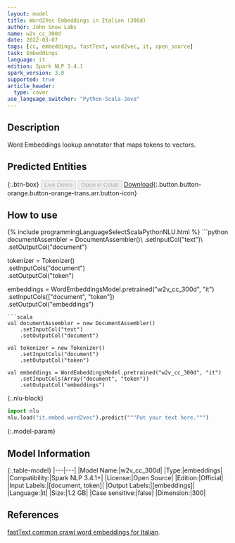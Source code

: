 ```yaml
---
layout: model
title: Word2Vec Embeddings in Italian (300d)
author: John Snow Labs
name: w2v_cc_300d
date: 2022-03-07
tags: [cc, embeddings, fastText, word2vec, it, open_source]
task: Embeddings
language: it
edition: Spark NLP 3.4.1
spark_version: 3.0
supported: true
article_header:
  type: cover
use_language_switcher: "Python-Scala-Java"
---
```


## Description

Word Embeddings lookup annotator that maps tokens to vectors.

## Predicted Entities



{:.btn-box}
<button class="button button-orange" disabled>Live Demo</button>
<button class="button button-orange" disabled>Open in Colab</button>
[Download](https://s3.amazonaws.com/auxdata.johnsnowlabs.com/public/models/w2v_cc_300d_it_3.4.1_3.0_1646660816126.zip){:.button.button-orange.button-orange-trans.arr.button-icon}

## How to use



<div class="tabs-box" markdown="1">
{% include programmingLanguageSelectScalaPythonNLU.html %}
```python
documentAssembler = DocumentAssembler()\
    .setInputCol("text")\
    .setOutputCol("document")

tokenizer = Tokenizer()\
    .setInputCols("document")\
    .setOutputCol("token")
  
embeddings = WordEmbeddingsModel.pretrained("w2v_cc_300d", "it")\
    .setInputCols(["document", "token"])\
    .setOutputCol("embeddings")
```
```scala
val documentAssembler = new DocumentAssembler()
    .setInputCol("text")
    .setOutputCol("document")

val tokenizer = new Tokenizer()
    .setInputCols("document")
    .setOutputCol("token")

val embeddings = WordEmbeddingsModel.pretrained("w2v_cc_300d", "it")
    .setInputCols(Array("document", "token"))
    .setOutputCol("embeddings")
```


{:.nlu-block}
```python
import nlu
nlu.load("it.embed.word2vec").predict("""Put your text here.""")
```

</div>

{:.model-param}
## Model Information

{:.table-model}
|---|---|
|Model Name:|w2v_cc_300d|
|Type:|embeddings|
|Compatibility:|Spark NLP 3.4.1+|
|License:|Open Source|
|Edition:|Official|
|Input Labels:|[document, token]|
|Output Labels:|[embeddings]|
|Language:|it|
|Size:|1.2 GB|
|Case sensitive:|false|
|Dimension:|300|

## References

[fastText common crawl word embeddings for Italian](https://fasttext.cc/docs/en/crawl-vectors.html).
